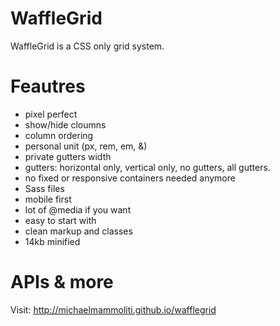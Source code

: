 # WaffleGrid
WaffleGrid is a CSS only grid system.

# Feautres
- pixel perfect
- show/hide cloumns
- column ordering
- personal unit (px, rem, em, &)
- private gutters width
- gutters: horizontal only, vertical only, no gutters, all gutters.
- no fixed or responsive containers needed anymore
- Sass files
- mobile first
- lot of @media if you want
- easy to start with
- clean markup and classes
- 14kb minified

# APIs & more
Visit: http://michaelmammoliti.github.io/wafflegrid
